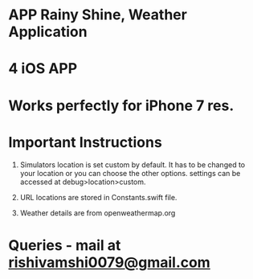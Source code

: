 # APP Rainy Shine, Weather Application 
# 4 iOS APP 
# Works perfectly for iPhone 7 res.

# Important Instructions

1. Simulators location is set custom by default. It has to be changed to your location or you can choose the other options. settings can be accessed at debug>location>custom.

2. URL locations are stored in Constants.swift file. 

3. Weather details are from openweathermap.org 

# Queries - mail at rishivamshi0079@gmail.com





